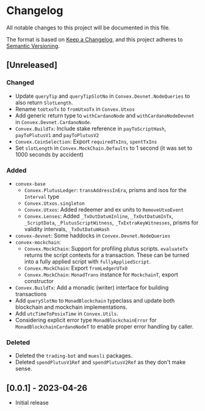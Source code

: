# Changelog

All notable changes to this project will be documented in this file.

The format is based on [Keep a Changelog](https://keepachangelog.com/en/1.1.0/),
and this project adheres to [Semantic Versioning](https://semver.org/spec/v2.0.0.html).

## [Unreleased]

### Changed

* Update `queryTip` and `queryTipSlotNo` in `Convex.Devnet.NodeQueries` to also return `SlotLength`.
* Rename `toUtxoTx` to `fromUtxoTx` in `Convex.Utxos`
* Add generic return type to `withCardanoNode` and `withCardanoNodeDevnet` in `Convex.Devnet.CardanoNode`.
* `Convex.BuildTx`: Include stake reference in `payToScriptHash`, `payToPlutusV1` and `payToPlutusV2`
* `Convex.CoinSelection`: Export `requiredTxIns`, `spentTxIns`
* Set `slotLength` in `Convex.MockChain.Defaults` to 1 second (it was set to 1000 seconds by accident)

### Added

* `convex-base`
  - `Convex.PlutusLedger`: `transAddressInEra`, prisms and isos for the `Interval` type
  - `Convex.Utxos.singleton`
  - `Convex.Utxos`: Added redeemer and ex units to `RemoveUtxoEvent`
  - `Convex.Lenses`: Added `_TxOutDatumInline`, `_TxOutDatumInTx`, `_ScriptData`, `_PlutusScriptWitness`, `_TxExtraKeyWitnesses`, prisms for validity intervals, `_TxOutDatumHash`
* `convex-devnet`: Some haddocks in `Convex.Devnet.NodeQueries`
* `convex-mockchain`:
  - `Convex.MockChain`: Support for profiling plutus scripts. `evaluateTx` returns the script contexts for a transaction. These can be turned into a fully applied script with `fullyAppliedScript`.
  - `Convex.MockChain`: Export `fromLedgerUTxO`
  - `Convex.MockChain`: `MonadTrans` instance for `MockchainT`, export constructor
* `Convex.BuildTx`: Add a monadic (writer) interface for building transactions
* Add `querySlotNo` to `MonadBlockchain` typeclass and update both blockchain and mockchain implementations.
* Add `utcTimeToPosixTime` in `Convex.Utils`.
* Considering explicit error type `MonadBlockchainError` for `MonadBlockchainCardanoNodeT` to enable proper error handling by caller.

### Deleted

* Deleted the `trading-bot` and `muesli` packages.
* Deleted `spendPlutusV1Ref` and `spendPlutusV2Ref` as they don't make sense.

## [0.0.1] - 2023-04-26

* Initial release
